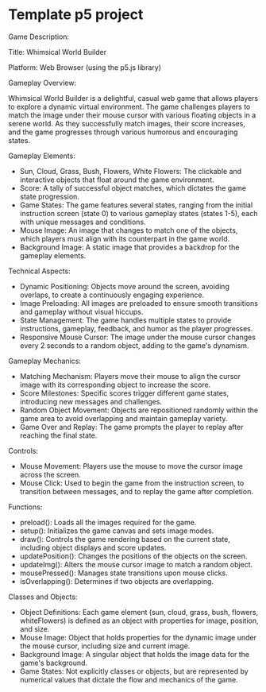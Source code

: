 # Template p5 project

Game Description:

Title: Whimsical World Builder

Platform: Web Browser (using the p5.js library)

Gameplay Overview:

Whimsical World Builder is a delightful, casual web game that allows players to explore a dynamic virtual environment. The game challenges players to match the image under their mouse cursor with various floating objects in a serene world. As they successfully match images, their score increases, and the game progresses through various humorous and encouraging states.

Gameplay Elements:

- Sun, Cloud, Grass, Bush, Flowers, White Flowers: The clickable and interactive objects that float around the game environment.
- Score: A tally of successful object matches, which dictates the game state progression.
- Game States: The game features several states, ranging from the initial instruction screen (state 0) to various gameplay states (states 1-5), each with unique messages and conditions.
- Mouse Image: An image that changes to match one of the objects, which players must align with its counterpart in the game world.
- Background Image: A static image that provides a backdrop for the gameplay elements.

Technical Aspects:

- Dynamic Positioning: Objects move around the screen, avoiding overlaps, to create a continuously engaging experience.
- Image Preloading: All images are preloaded to ensure smooth transitions and gameplay without visual hiccups.
- State Management: The game handles multiple states to provide instructions, gameplay, feedback, and humor as the player progresses.
- Responsive Mouse Cursor: The image under the mouse cursor changes every 2 seconds to a random object, adding to the game's dynamism.

Gameplay Mechanics:

- Matching Mechanism: Players move their mouse to align the cursor image with its corresponding object to increase the score.
- Score Milestones: Specific scores trigger different game states, introducing new messages and challenges.
- Random Object Movement: Objects are repositioned randomly within the game area to avoid overlapping and maintain gameplay variety.
- Game Over and Replay: The game prompts the player to replay after reaching the final state.

Controls:

- Mouse Movement: Players use the mouse to move the cursor image across the screen.
- Mouse Click: Used to begin the game from the instruction screen, to transition between messages, and to replay the game after completion.

Functions:

- preload(): Loads all the images required for the game.
- setup(): Initializes the game canvas and sets image modes.
- draw(): Controls the game rendering based on the current state, including object displays and score updates.
- updatePosition(): Changes the positions of the objects on the screen.
- updateImg(): Alters the mouse cursor image to match a random object.
- mousePressed(): Manages state transitions upon mouse clicks.
- isOverlapping(): Determines if two objects are overlapping.

Classes and Objects:

- Object Definitions: Each game element (sun, cloud, grass, bush, flowers, whiteFlowers) is defined as an object with properties for image, position, and size.
- Mouse Image: Object that holds properties for the dynamic image under the mouse cursor, including size and current image.
- Background Image: A singular object that holds the image data for the game's background.
- Game States: Not explicitly classes or objects, but are represented by numerical values that dictate the flow and mechanics of the game.
